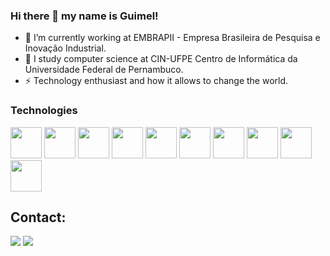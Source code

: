 ### Hi there 👋 my name is Guimel!

- 🔭 I’m currently working at EMBRAPII - Empresa Brasileira de Pesquisa e Inovação Industrial.
- 🌱 I study computer science at CIN-UFPE Centro de Informática da Universidade Federal de Pernambuco.
- ⚡ Technology enthusiast and how it allows to change the world.

### Technologies

<img src="https://cdn.jsdelivr.net/gh/devicons/devicon/icons/git/git-plain.svg" width="50" height="50"/> <img src="https://cdn.jsdelivr.net/gh/devicons/devicon/icons/react/react-original.svg" width="50" height="50"/> <img src="https://cdn.jsdelivr.net/gh/devicons/devicon/icons/javascript/javascript-original.svg" width="50" height="50"/> <img src="https://cdn.jsdelivr.net/gh/devicons/devicon/icons/typescript/typescript-original.svg" width="50" height="50"/> <img src="https://cdn.jsdelivr.net/gh/devicons/devicon/icons/nodejs/nodejs-original.svg" width="50" height="50"/> <img src="https://cdn.jsdelivr.net/gh/devicons/devicon/icons/html5/html5-original.svg" width="50" height="50"/> <img src="https://cdn.jsdelivr.net/gh/devicons/devicon/icons/css3/css3-original.svg" width="50" height="50"/> <img src="https://cdn.jsdelivr.net/gh/devicons/devicon/icons/postgresql/postgresql-original.svg" width="50" height="50"/> <img src="https://cdn.jsdelivr.net/gh/devicons/devicon/icons/docker/docker-original.svg" width="50" height="50"/> <img src="https://cdn.jsdelivr.net/gh/devicons/devicon/icons/python/python-original.svg" width="50" height="50"/>
          
## Contact:

<div>

<a href = "mailto:contato@guimelfilipe.14@gmail.com"><img src="https://img.shields.io/badge/Gmail-D14836?style=for-the-badge&logo=gmail&logoColor=white" target="_blank"></a>
<a href="https://www.linkedin.com/in/guímel-filipe-8b79811b6/" target="_blank"><img src="https://img.shields.io/badge/-LinkedIn-%230077B5?style=for-the-badge&logo=linkedin&logoColor=white" target="_blank"></a>   
</div>
          
          
          
          
          
          
